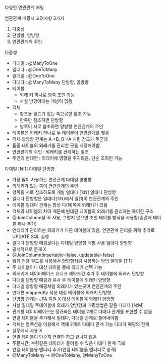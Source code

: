 다양한 연관관계 매핑

연관관계 매핑시 고려사항 3가지 
 1. 다중성
 2. 단방향, 양방향
 3. 연관관계의 주인

다중성
 - 다대일 : @ManyToOne
 - 일대다 : @OneToMany
 - 일대일 : @OneToOne
 - 다대다 : @ManyToMany
단방향, 양방향
 - 테이블
    - 외래 키 하나로 양쪽 조인 가능
    - 사실 방향이라는 개념이 없음
 - 객체
    - 참조용 필드가 있는 쪽으로만 참조 가능
    - 한쪽만 참조하면 단방향
    - 양쪽이 서로 참조하면 양방향
연관관계의 주인
 - 테이블은 외래키 하나로 두 테이블이 연관관계를 맺음
 - 객체 양방향 관계는 A→B, B→A 처럼 참조가 두군데
 - 둘중 테이블의 외래키를 관리할 곳을 지정해야함
 - 연관관계의 주인 : 외래키를 관리하는 참조
 - 주인의 반대편 : 외래키에 영향을 주지않음, 단순 조회만 가능

다대일 [N:1]
 다대일 단방향
  - 가장 많이 사용하는 연관관계
 다대일 양방향
  - 외래키가 있는 쪽이 연관관계의 주인
  - 양쪽을 서로 참조하도록 개발
일대다 [1:N]
 일대다 단방향
  - 일대다 단방향은 일대다(1:N)에서 일(1)이 연관관계의 주인
  - 테이블 일대다 관계는 항상 다(N)쪽에 외래키가 있음
  - 객체와 테이블의 차이 때문에 반대편 테이블의 외래키를 관리하는 특이한 구조
  - @JoinColumn을 꼭 사용, 그렇지 않으면 조인 테이블 방식을 사용함(중간에 테이블 하나 추가)
  - 엔티티가 관리하는 외래키가 다른 테이블에 있음, 연관관계 관리를 위해 추가로 UPDATE SQL 실행
  - 일대다 단방향 매핑보다는 다대일 양방향 매핑 사용
 일대다 양방향
  - 공식적으로 존재 X
  - @JoinColumn(insertable=false, updatable=false)
  - 읽기 전용 필드를 사용해서 양방향처럼 사용하는 방법
일대일 [1:1]
 - 주 테이블이나 대상 테이블 중에 외래키 선택 가능
 - 외래키에 데이터베이스 유니크 제약조건 추가
 주 테이블에 외래키 단방향
  - 다대일 단방향 매핑과 유사
 주 테이블에 외래키 양방향
  - 다대일 양방향 매핑처럼 외래키가 있는곳이 연관관계의 주인
  - 반대편 mappedBy 적용
 대상 테이블에 외래키 단방향
  - 단방향 관계는 JPA 지원 X 
 대상 테이블에 외래키 양방향
  - 사실 일대일 주테이블에 외래키 양방향과 매핑방법은 같음
다대다 [N:M]
 - 관계형 데이터베이스는 정규화된 테이블 2개로 다대다 관계를 표현할 수 없음
 - 연결 테이블을 추가해서 일대다, 다대일 관계로 풀어내야함
 - 객체는 컬렉션을 이용해서 객체 2개로 다대다 관계 가능
 다대다 매핑의 한계
  - 실무에서 사용 X
  - 연결 테이블이 단순히 연결만 하고 끝나지 않음
  - 주문시간, 수량같은 데이터가 들어올 수 있음
 다대다 한계 극복
  - 연결 테이블용 엔티티 추가(연결 테이블을 엔티티로 승격)
  - @ManyToMany → @OneToMany, @ManyToOne

   